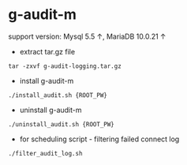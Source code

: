 # g-audit-m

support version: Mysql 5.5 ↑, MariaDB 10.0.21 ↑

+ extract tar.gz file

`
    tar -zxvf g-audit-logging.tar.gz
`
+ install g-audit-m

`
    ./install_audit.sh {ROOT_PW}
`
+ uninstall g-audit-m

`
    ./uninstall_audit.sh {ROOT_PW}
`
+ for scheduling script - filtering failed connect log

`
    ./filter_audit_log.sh
`
